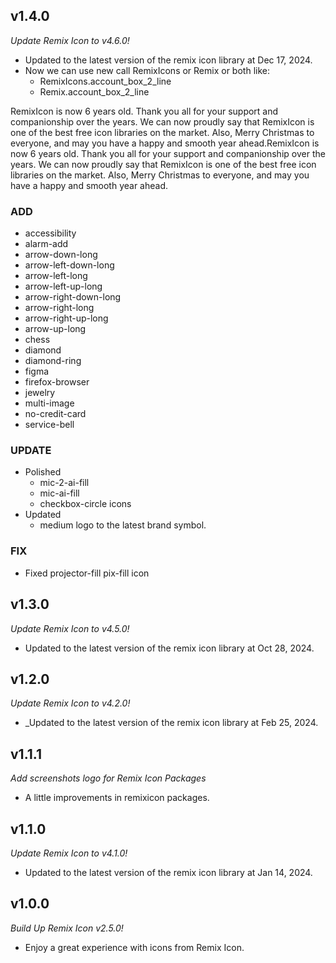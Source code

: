 ## v1.4.0

_Update Remix Icon to v4.6.0!_

- Updated to the latest version of the remix icon library at Dec 17, 2024.
- Now we can use new call RemixIcons or Remix or both like:
  - RemixIcons.account_box_2_line
  - Remix.account_box_2_line

RemixIcon is now 6 years old. Thank you all for your support and companionship over the years. We can now proudly say that RemixIcon is one of the best free icon libraries on the market. Also, Merry Christmas to everyone, and may you have a happy and smooth year ahead.RemixIcon is now 6 years old. Thank you all for your support and companionship over the years. We can now proudly say that RemixIcon is one of the best free icon libraries on the market. Also, Merry Christmas to everyone, and may you have a happy and smooth year ahead.

### ADD

- accessibility
- alarm-add
- arrow-down-long
- arrow-left-down-long
- arrow-left-long
- arrow-left-up-long
- arrow-right-down-long
- arrow-right-long
- arrow-right-up-long
- arrow-up-long
- chess
- diamond
- diamond-ring
- figma
- firefox-browser
- jewelry
- multi-image
- no-credit-card
- service-bell

### UPDATE

- Polished
  - mic-2-ai-fill
  - mic-ai-fill
  - checkbox-circle icons
- Updated
  - medium logo to the latest brand symbol.

### FIX

- Fixed projector-fill pix-fill icon

## v1.3.0

_Update Remix Icon to v4.5.0!_

- Updated to the latest version of the remix icon library at Oct 28, 2024.

## v1.2.0

_Update Remix Icon to v4.2.0!_

- _Updated to the latest version of the remix icon library at Feb 25, 2024.

## v1.1.1

_Add screenshots logo for Remix Icon Packages_

- A little improvements in remixicon packages.

## v1.1.0

_Update Remix Icon to v4.1.0!_

- Updated to the latest version of the remix icon library at Jan 14, 2024.

## v1.0.0

_Build Up Remix Icon v2.5.0!_

- Enjoy a great experience with icons from Remix Icon.
